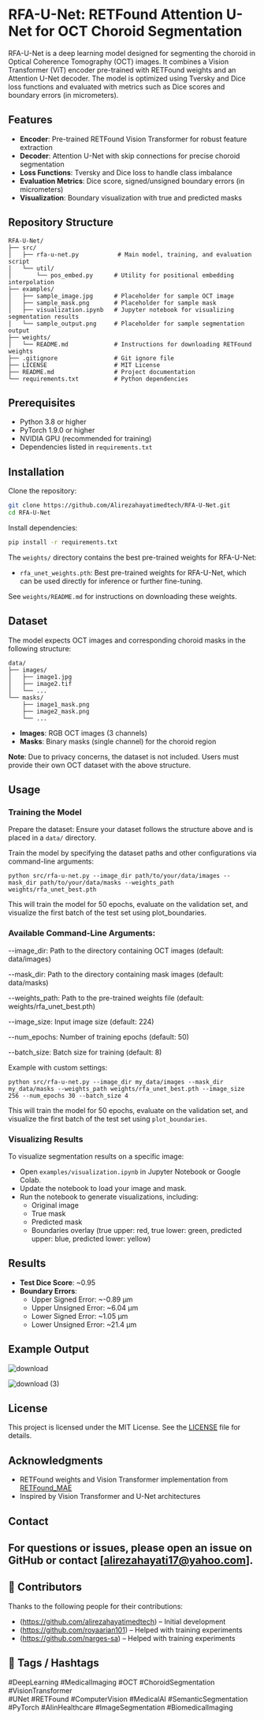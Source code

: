 # RFA-U-Net: RETFound Attention U-Net for OCT Choroid Segmentation

RFA-U-Net is a deep learning model designed for segmenting the choroid in Optical Coherence Tomography (OCT) images. It combines a Vision Transformer (ViT) encoder pre-trained with RETFound weights and an Attention U-Net decoder. The model is optimized using Tversky and Dice loss functions and evaluated with metrics such as Dice scores and boundary errors (in micrometers).

## Features

- **Encoder**: Pre-trained RETFound Vision Transformer for robust feature extraction  
- **Decoder**: Attention U-Net with skip connections for precise choroid segmentation  
- **Loss Functions**: Tversky and Dice loss to handle class imbalance  
- **Evaluation Metrics**: Dice score, signed/unsigned boundary errors (in micrometers)  
- **Visualization**: Boundary visualization with true and predicted masks  

## Repository Structure
```
RFA-U-Net/
├── src/
│   ├── rfa-u-net.py           # Main model, training, and evaluation script
│   └── util/
│       └── pos_embed.py      # Utility for positional embedding interpolation
├── examples/
│   ├── sample_image.jpg      # Placeholder for sample OCT image
│   ├── sample_mask.png       # Placeholder for sample mask
│   ├── visualization.ipynb   # Jupyter notebook for visualizing segmentation results
│   └── sample_output.png     # Placeholder for sample segmentation output
├── weights/
│   └── README.md             # Instructions for downloading RETFound weights
├── .gitignore                # Git ignore file
├── LICENSE                   # MIT License
├── README.md                 # Project documentation
└── requirements.txt          # Python dependencies
```

## Prerequisites

- Python 3.8 or higher  
- PyTorch 1.9.0 or higher  
- NVIDIA GPU (recommended for training)  
- Dependencies listed in `requirements.txt`  

## Installation

Clone the repository:
```bash
git clone https://github.com/Alirezahayatimedtech/RFA-U-Net.git
cd RFA-U-Net
```

Install dependencies:
```bash
pip install -r requirements.txt
```

The `weights/` directory contains the best pre-trained weights for RFA-U-Net:

* `rfa_unet_weights.pth`: Best pre-trained weights for RFA-U-Net, which can be used directly for inference or further fine-tuning.

See `weights/README.md` for instructions on downloading these weights.



## Dataset

The model expects OCT images and corresponding choroid masks in the following structure:

```
data/
├── images/
│   ├── image1.jpg
│   ├── image2.tif
│   └── ...
└── masks/
    ├── image1_mask.png
    ├── image2_mask.png
    └── ...
```

- **Images**: RGB OCT images (3 channels)  
- **Masks**: Binary masks (single channel) for the choroid region

**Note**: Due to privacy concerns, the dataset is not included. Users must provide their own OCT dataset with the above structure.

## Usage

### Training the Model

Prepare the dataset: Ensure your dataset follows the structure above and is placed in a `data/` directory.

Train the model by specifying the dataset paths and other configurations via command-line arguments:


```
python src/rfa-u-net.py --image_dir path/to/your/data/images --mask_dir path/to/your/data/masks --weights_path weights/rfa_unet_best.pth
```
This will train the model for 50 epochs, evaluate on the validation set, and visualize the first batch of the test set using plot_boundaries.

### Available Command-Line Arguments:





--image_dir: Path to the directory containing OCT images (default: data/images)



--mask_dir: Path to the directory containing mask images (default: data/masks)



--weights_path: Path to the pre-trained weights file (default: weights/rfa_unet_best.pth)



--image_size: Input image size (default: 224)



--num_epochs: Number of training epochs (default: 50)



--batch_size: Batch size for training (default: 8)

Example with custom settings:
```
python src/rfa-u-net.py --image_dir my_data/images --mask_dir my_data/masks --weights_path weights/rfa_unet_best.pth --image_size 256 --num_epochs 30 --batch_size 4
```
This will train the model for 50 epochs, evaluate on the validation set, and visualize the first batch of the test set using `plot_boundaries`.

### Visualizing Results

To visualize segmentation results on a specific image:

- Open `examples/visualization.ipynb` in Jupyter Notebook or Google Colab.
- Update the notebook to load your image and mask.
- Run the notebook to generate visualizations, including:
  - Original image  
  - True mask  
  - Predicted mask  
  - Boundaries overlay (true upper: red, true lower: green, predicted upper: blue, predicted lower: yellow)  

## Results


- **Test Dice Score**: ~0.95  
- **Boundary Errors**:  
  - Upper Signed Error: ~-0.89 μm 
  - Upper Unsigned Error: ~6.04 μm 
  - Lower Signed Error: ~1.05 μm  
  - Lower Unsigned Error: ~21.4 μm 

## Example Output
![download](https://github.com/user-attachments/assets/f86b0c96-b683-47f1-9cf5-d159c40cc59a)

![download (3)](https://github.com/user-attachments/assets/b971b051-7c57-46e9-b1eb-a08bed3edcb6)



## License

This project is licensed under the MIT License. See the [LICENSE](LICENSE) file for details.

## Acknowledgments

- RETFound weights and Vision Transformer implementation from [RETFound_MAE](https://github.com/rmaphoh/RETFound_MAE)  
- Inspired by Vision Transformer and U-Net architectures  

## Contact

For questions or issues, please open an issue on GitHub or contact [alirezahayati17@yahoo.com].
---
## 🤝 Contributors

Thanks to the following people for their contributions:

- (https://github.com/alirezahayatimedtech) – Initial development
- (https://github.com/royaarian101) – Helped with training experiments
- (https://github.com/narges-sa) – Helped with training experiments

## 📌 Tags / Hashtags

#DeepLearning #MedicalImaging #OCT #ChoroidSegmentation #VisionTransformer  
#UNet #RETFound #ComputerVision #MedicalAI #SemanticSegmentation  
#PyTorch #AIinHealthcare #ImageSegmentation #BiomedicalImaging

